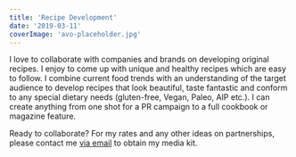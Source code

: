 ```yaml
---
title: 'Recipe Development'
date: '2019-03-11'
coverImage: 'avo-placeholder.jpg'
---
```


I love to collaborate with companies and brands on developing original recipes. I enjoy to come up with unique and healthy recipes which are easy to follow. I combine current food trends with an understanding of the target audience to develop recipes that look beautiful, taste fantastic and conform to any special dietary needs (gluten-free, Vegan, Paleo, AIP etc.). I can create anything from one shot for a PR campaign to a full cookbook or magazine feature.

Ready to collaborate? For my rates and any other ideas on partnerships, please contact me [via email](mailto:wildblendco@gmail.com) to obtain my media kit.
